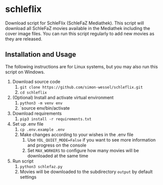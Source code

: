 # schleflix
Download script for SchleFlix (SchleFaZ Mediathek).
This script will download all SchleFaZ movies available in the Mediathek including the cover image files.
You can run this script regularly to add new movies as they are released. 

## Installation and Usage

The following instructions are for Linux systems, but you may also run this script on Windows.

1. Download source code
    1. `git clone https://github.com/simon-wessel/schleflix.git`
    2. `cd schleflix`
1. (Optional) Install and activate virtual environment
    1. `python3 -m venv env`
    1. `source env/bin/activate
1. Download requirements
    1. `pip3 install -r requirements.txt`
3. Set up .env file
    1. `cp .env.example .env`
    1. Make changes according to your wishes in the .env file
        1. Use `YDL_QUIET_MODE=False` if you want to see more information and progress on the console
        1. Set `MAX_WORKERS` to configure how many movies will be downloaded at the same time
4. Run script
    1. `python3 schlefaz.py`
    1. Movies will be downloaded to the subdirectory `output` by default settings
